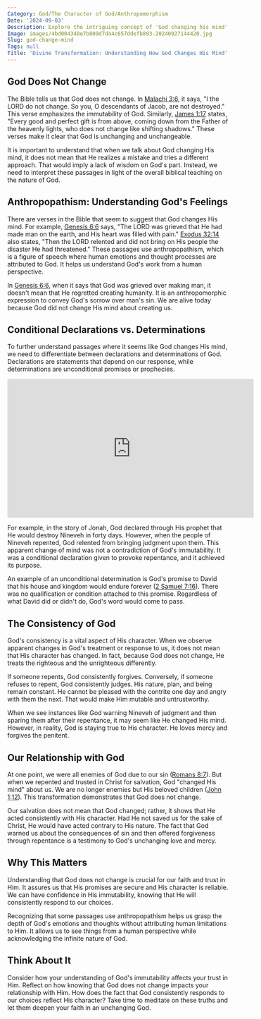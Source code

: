 ```yaml
---
Category: God/The Character of God/Anthropomorphism
Date: '2024-09-03'
Description: Explore the intriguing concept of 'God changing his mind' in this thought-provoking article examining theological perspectives on divine changeability. Delve into the complexities of this idea within religious discourse.
Image: images/4bd004348e7b809d7d44c657ddefb893-20240927144420.jpg
Slug: god-change-mind
Tags: null
Title: 'Divine Transformation: Understanding How God Changes His Mind'
---
```


## God Does Not Change

The Bible tells us that God does not change. In [Malachi 3:6](https://www.bibleref.com/Malachi/3/Malachi-3-6.html), it says, "I the LORD do not change. So you, O descendants of Jacob, are not destroyed." This verse emphasizes the immutability of God. Similarly, [James 1:17](https://www.bibleref.com/James/1/James-1-17.html) states, "Every good and perfect gift is from above, coming down from the Father of the heavenly lights, who does not change like shifting shadows." These verses make it clear that God is unchanging and unchangeable.

It is important to understand that when we talk about God changing His mind, it does not mean that He realizes a mistake and tries a different approach. That would imply a lack of wisdom on God's part. Instead, we need to interpret these passages in light of the overall biblical teaching on the nature of God.

## Anthropopathism: Understanding God's Feelings

There are verses in the Bible that seem to suggest that God changes His mind. For example, [Genesis 6:6](https://www.bibleref.com/Genesis/6/Genesis-6-6.html) says, "The LORD was grieved that He had made man on the earth, and His heart was filled with pain." [Exodus 32:14](https://www.bibleref.com/Exodus/32/Exodus-32-14.html) also states, "Then the LORD relented and did not bring on His people the disaster He had threatened." These passages use anthropopathism, which is a figure of speech where human emotions and thought processes are attributed to God. It helps us understand God's work from a human perspective.

In [Genesis 6:6](https://www.bibleref.com/Genesis/6/Genesis-6-6.html), when it says that God was grieved over making man, it doesn't mean that He regretted creating humanity. It is an anthropomorphic expression to convey God's sorrow over man's sin. We are alive today because God did not change His mind about creating us.

## Conditional Declarations vs. Determinations

To further understand passages where it seems like God changes His mind, we need to differentiate between declarations and determinations of God. Declarations are statements that depend on our response, while determinations are unconditional promises or prophecies.


<iframe width="560" height="315" src="https://www.youtube.com/embed/HYAtepiTod8" frameborder="0" allow="autoplay; encrypted-media" allowfullscreen></iframe>


For example, in the story of Jonah, God declared through His prophet that He would destroy Nineveh in forty days. However, when the people of Nineveh repented, God relented from bringing judgment upon them. This apparent change of mind was not a contradiction of God's immutability. It was a conditional declaration given to provoke repentance, and it achieved its purpose.

An example of an unconditional determination is God's promise to David that his house and kingdom would endure forever ([2 Samuel 7:16](https://www.bibleref.com/2-Samuel/7/2-Samuel-7-16.html)). There was no qualification or condition attached to this promise. Regardless of what David did or didn't do, God's word would come to pass.

## The Consistency of God

God's consistency is a vital aspect of His character. When we observe apparent changes in God's treatment or response to us, it does not mean that His character has changed. In fact, because God does not change, He treats the righteous and the unrighteous differently.

If someone repents, God consistently forgives. Conversely, if someone refuses to repent, God consistently judges. His nature, plan, and being remain constant. He cannot be pleased with the contrite one day and angry with them the next. That would make Him mutable and untrustworthy.

When we see instances like God warning Nineveh of judgment and then sparing them after their repentance, it may seem like He changed His mind. However, in reality, God is staying true to His character. He loves mercy and forgives the penitent.

## Our Relationship with God

At one point, we were all enemies of God due to our sin ([Romans 8:7](https://www.bibleref.com/Romans/8/Romans-8-7.html)). But when we repented and trusted in Christ for salvation, God "changed His mind" about us. We are no longer enemies but His beloved children ([John 1:12](https://www.bibleref.com/John/1/John-1-12.html)). This transformation demonstrates that God does not change.

Our salvation does not mean that God changed; rather, it shows that He acted consistently with His character. Had He not saved us for the sake of Christ, He would have acted contrary to His nature. The fact that God warned us about the consequences of sin and then offered forgiveness through repentance is a testimony to God's unchanging love and mercy.

## Why This Matters

Understanding that God does not change is crucial for our faith and trust in Him. It assures us that His promises are secure and His character is reliable. We can have confidence in His immutability, knowing that He will consistently respond to our choices.

Recognizing that some passages use anthropopathism helps us grasp the depth of God's emotions and thoughts without attributing human limitations to Him. It allows us to see things from a human perspective while acknowledging the infinite nature of God.

## Think About It

Consider how your understanding of God's immutability affects your trust in Him. Reflect on how knowing that God does not change impacts your relationship with Him. How does the fact that God consistently responds to our choices reflect His character? Take time to meditate on these truths and let them deepen your faith in an unchanging God.